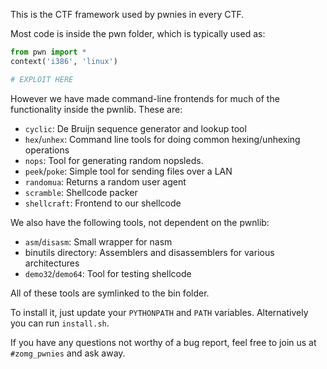 This is the CTF framework used by pwnies in every CTF.

Most code is inside the pwn folder, which is typically used as:

```python
from pwn import *
context('i386', 'linux')

# EXPLOIT HERE
```

However we have made command-line frontends for much of the functionality
inside the pwnlib. These are:

* `cyclic`: De Bruijn sequence generator and lookup tool
* `hex`/`unhex`: Command line tools for doing common hexing/unhexing operations
* `nops`: Tool for generating random nopsleds.
* `peek`/`poke`: Simple tool for sending files over a LAN
* `randomua`: Returns a random user agent
* `scramble`: Shellcode packer
* `shellcraft`: Frontend to our shellcode

We also have the following tools, not dependent on the pwnlib:

* `asm`/`disasm`: Small wrapper for nasm
* binutils directory: Assemblers and disassemblers for various architectures
* `demo32`/`demo64`: Tool for testing shellcode

All of these tools are symlinked to the bin folder.

To install it, just update your `PYTHONPATH` and `PATH` variables. Alternatively
you can run `install.sh`.

If you have any questions not worthy of a bug report, feel free to join us
at `#zomg_pwnies` and ask away.

